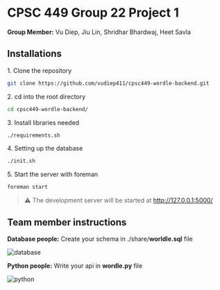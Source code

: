 # CPSC 449 Group 22 Project 1
<p><b>Group Member:</b> Vu Diep, Jiu Lin, Shridhar Bhardwaj, Heet Savla<p/>

## Installations
<p>1. Clone the repository</p>

```sh
git clone https://github.com/vudiep411/cpsc449-wordle-backend.git
```
<p>2. cd into the root directory</p>

```sh
cd cpsc449-wordle-backend/
```
<p>3. Install libraries needed</p>

```sh
./requirements.sh
```
<p>4. Setting up the database</p>

```sh
./init.sh
```
<p>5. Start the server with foreman</p>

```sh
foreman start
```
> ⚠ The development server will be started at http://127.0.0.1:5000/

## Team member instructions
<p><b>Database people:</b> Create your schema in ./share/<b>worldle.sql</b> file</p>
<img src="https://firebasestorage.googleapis.com/v0/b/chatapp-be9bd.appspot.com/o/databasepeople.png?alt=media&token=efed70eb-5555-438c-97df-7afa0b3ec917" alt="database"/>

<p><b>Python people:</b> Write your api in <b>wordle.py</b> file</p>
<img alt="python" src="https://firebasestorage.googleapis.com/v0/b/chatapp-be9bd.appspot.com/o/pythonpeople.png?alt=media&token=e27a58cb-ecd2-45a5-8384-e58e654cd6cd"/>
